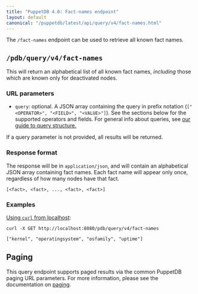 ```yaml
---
title: "PuppetDB 4.0: Fact-names endpoint"
layout: default
canonical: "/puppetdb/latest/api/query/v4/fact-names.html"
---
```


[curl]: ../curl.html#using-curl-from-localhost-non-sslhttp
[paging]: ./paging.html
[query]: ./query.html

The `/fact-names` endpoint can be used to retrieve all known fact names.

## `/pdb/query/v4/fact-names`

This will return an alphabetical list of all known fact names, *including* those which are
known only for deactivated nodes.

### URL parameters

* `query`: optional. A JSON array containing the query in prefix notation
(`["<OPERATOR>", "<FIELD>", "<VALUE>"]`). See the sections below for the
supported operators and fields. For general info about queries,
see [our guide to query structure.][query]

If a query parameter is not provided, all results will be returned.

### Response format

The response will be in `application/json`, and will contain an alphabetical
JSON array containing fact names. Each fact name will appear only once,
regardless of how many nodes have that fact.

    [<fact>, <fact>, ..., <fact>, <fact>]

### Examples

[Using `curl` from localhost][curl]:

    curl -X GET http://localhost:8080/pdb/query/v4/fact-names

    ["kernel", "operatingsystem", "osfamily", "uptime"]

## Paging

This query endpoint supports paged results via the common PuppetDB paging
URL parameters. For more information, please see the documentation
on [paging][paging].

